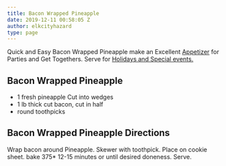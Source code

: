 ```yaml
---
title: Bacon Wrapped Pineapple
date: 2019-12-11 00:58:05 Z
author: elkcityhazard
type: page
---
```


Quick and Easy Bacon Wrapped Pineapple make an Excellent [Appetizer][1] for Parties and Get Togethers. Serve for [Holidays and Special events.][2]

## Bacon Wrapped Pineapple

  * 1 fresh pineapple Cut into wedges
  * 1 lb thick cut bacon, cut in half
  * round toothpicks

## Bacon Wrapped Pineapple Directions

Wrap bacon around Pineapple. Skewer with toothpick. Place on cookie sheet. bake 375* 12-15 minutes or until desired doneness. Serve.

 [1]: /wordpress/appetizers/
 [2]: /wordpress/recipes-for-special-occasions-and-events/
